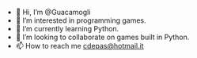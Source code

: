 - 👋 Hi, I’m @Guacamogli
- 👀 I’m interested in programming games. 
- 🌱 I’m currently learning Python. 
- 💞️ I’m looking to collaborate on games built in Python. 
- 📫 How to reach me cdepas@hotmail.it

<!---
Guacamogli/Guacamogli is a ✨ special ✨ repository because its `README.md` (this file) appears on your GitHub profile.
You can click the Preview link to take a look at your changes.
--->
